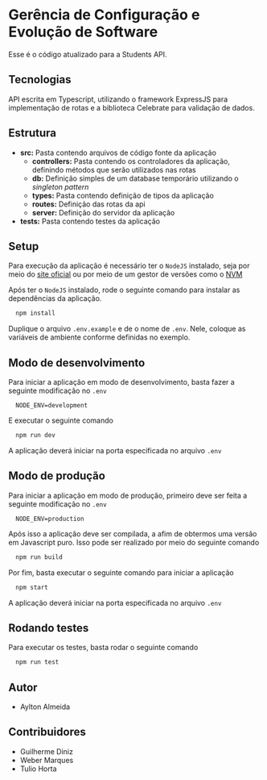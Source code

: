 # Gerência de Configuração e Evolução de Software

Esse é o código atualizado para a Students API.

## Tecnologias

API escrita em Typescript, utilizando o framework ExpressJS para implementação de rotas e a biblioteca Celebrate para validação de dados.

## Estrutura

- __src:__ Pasta contendo arquivos de código fonte da aplicação
  - __controllers:__ Pasta contendo os controladores da aplicação, definindo métodos que serão utilizados nas rotas
  - __db:__ Definição simples de um database temporário utilizando o *singleton pattern*
  - __types:__ Pasta contendo definição de tipos da aplicação
  - __routes:__ Definição das rotas da api
  - __server:__ Definição do servidor da aplicação
- __tests:__ Pasta contendo testes da aplicação

## Setup

Para execução da aplicação é necessário ter o `NodeJS` instalado, seja por meio do [site oficial](https://nodejs.org/en/) ou por meio de um gestor de versões como o [NVM](https://github.com/nvm-sh/nvm)  

Após ter o `NodeJS` instalado, rode o seguinte comando para instalar as dependências da aplicação.

```bash
  npm install
```

Duplique o arquivo `.env.example` e de o nome de `.env`. Nele, coloque as variáveis de ambiente conforme definidas no exemplo.

## Modo de desenvolvimento

Para iniciar a aplicação em modo de desenvolvimento, basta fazer a seguinte modificação no `.env`

```env
  NODE_ENV=development
```

E executar o seguinte comando

```bash
  npm run dev
```

A aplicação deverá iniciar na porta especificada no arquivo `.env`

## Modo de produção

Para iniciar a aplicação em modo de produção, primeiro deve ser feita a seguinte modificação no `.env`

```env
  NODE_ENV=production
```

Após isso a aplicação deve ser compilada, a afim de obtermos uma versão em Javascript puro. Isso pode ser realizado por meio do seguinte comando

```bash
  npm run build
```

Por fim, basta executar o seguinte comando para iniciar a aplicação

```bash
  npm start
```

A aplicação deverá iniciar na porta especificada no arquivo `.env`

## Rodando testes

Para executar os testes, basta rodar o seguinte comando

```bash
  npm run test
```

## Autor

- Aylton Almeida

## Contribuidores

- Guilherme Diniz
- Weber Marques
- Tulio Horta